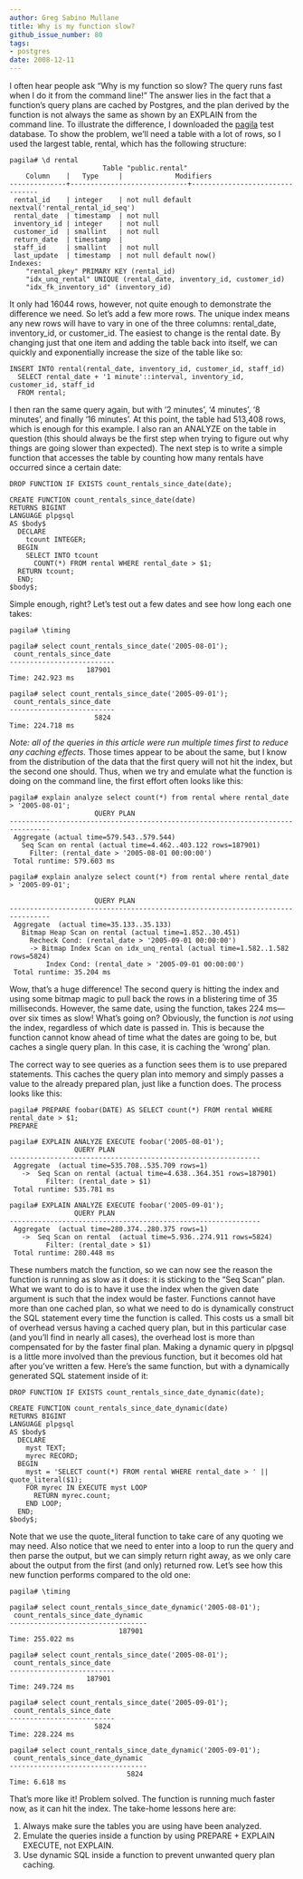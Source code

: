 ```yaml
---
author: Greg Sabino Mullane
title: Why is my function slow?
github_issue_number: 80
tags:
- postgres
date: 2008-12-11
---
```


I often hear people ask “Why is my function so slow? The query runs fast when I do it from the command line!” The answer lies in the fact that a function’s query plans are cached by Postgres, and the plan derived by the function is not always the same as shown by an EXPLAIN from the command line. To illustrate the difference, I downloaded the [pagila](http://pgfoundry.org/frs/?group_id=1000150&release_id=998) test database. To show the problem, we’ll need a table with a lot of rows, so I used the largest table, rental, which has the following structure:

```
pagila# \d rental
                       Table "public.rental"
    Column    |   Type     |             Modifiers
--------------+-----------------------------+--------------------------------
 rental_id    | integer    | not null default nextval('rental_rental_id_seq')
 rental_date  | timestamp  | not null
 inventory_id | integer    | not null
 customer_id  | smallint   | not null
 return_date  | timestamp  |
 staff_id     | smallint   | not null
 last_update  | timestamp  | not null default now()
Indexes:
    "rental_pkey" PRIMARY KEY (rental_id)
    "idx_unq_rental" UNIQUE (rental_date, inventory_id, customer_id)
    "idx_fk_inventory_id" (inventory_id)
```

It only had 16044 rows, however, not quite enough to demonstrate the difference we need. So let’s add a few more rows. The unique index means any new rows will have to vary in one of the three columns: rental_date, inventory_id, or customer_id. The easiest to change is the rental date. By changing just that one item and adding the table back into itself, we can quickly and exponentially increase the size of the table like so:

```
INSERT INTO rental(rental_date, inventory_id, customer_id, staff_id)
  SELECT rental_date + '1 minute'::interval, inventory_id, customer_id, staff_id
  FROM rental;
```

I then ran the same query again, but with ‘2 minutes’, ‘4 minutes’, ‘8 minutes’, and finally ‘16 minutes’. At this point, the table had 513,408 rows, which is enough for this example. I also ran an ANALYZE on the table in question (this should always be the first step when trying to figure out why things are going slower than expected). The next step is to write a simple function that accesses the table by counting how many rentals have occurred since a certain date:

```
DROP FUNCTION IF EXISTS count_rentals_since_date(date);

CREATE FUNCTION count_rentals_since_date(date)
RETURNS BIGINT
LANGUAGE plpgsql
AS $body$
  DECLARE
    tcount INTEGER;
  BEGIN
    SELECT INTO tcount
      COUNT(*) FROM rental WHERE rental_date > $1;
  RETURN tcount;
  END;
$body$;
```

Simple enough, right? Let’s test out a few dates and see how long each one takes:

```
pagila# \timing

pagila# select count_rentals_since_date('2005-08-01');
 count_rentals_since_date
--------------------------
                   187901
Time: 242.923 ms

pagila# select count_rentals_since_date('2005-09-01');
 count_rentals_since_date
--------------------------
                     5824
Time: 224.718 ms
```

*Note: all of the queries in this article were run multiple times first to reduce any caching effects.* Those times appear to be about the same, but I know from the distribution of the data that the first query will not hit the index, but the second one should. Thus, when we try and emulate what the function is doing on the command line, the first effort often looks like this:

```
pagila# explain analyze select count(*) from rental where rental_date > '2005-08-01';
                     QUERY PLAN
--------------------------------------------------------------------------------
 Aggregate (actual time=579.543..579.544)
   Seq Scan on rental (actual time=4.462..403.122 rows=187901)
     Filter: (rental_date > '2005-08-01 00:00:00')
 Total runtime: 579.603 ms

pagila# explain analyze select count(*) from rental where rental_date > '2005-09-01';

                     QUERY PLAN
--------------------------------------------------------------------------------
 Aggregate  (actual time=35.133..35.133)
   Bitmap Heap Scan on rental (actual time=1.852..30.451)
     Recheck Cond: (rental_date > '2005-09-01 00:00:00')
     -> Bitmap Index Scan on idx_unq_rental (actual time=1.582..1.582 rows=5824)
         Index Cond: (rental_date > '2005-09-01 00:00:00')
 Total runtime: 35.204 ms

```

Wow, that’s a huge difference! The second query is hitting the index and using some bitmap magic to pull back the rows in a blistering time of 35 milliseconds. However, the same date, using the function, takes 224 ms—​over six times as slow! What’s going on? Obviously, the function is *not* using the index, regardless of which date is passed in. This is because the function cannot know ahead of time what the dates are going to be, but caches a single query plan. In this case, it is caching the ‘wrong’ plan.

The correct way to see queries as a function sees them is to use prepared statements. This caches the query plan into memory and simply passes a value to the already prepared plan, just like a function does. The process looks like this:

```
pagila# PREPARE foobar(DATE) AS SELECT count(*) FROM rental WHERE rental_date > $1;
PREPARE

pagila# EXPLAIN ANALYZE EXECUTE foobar('2005-08-01');
                QUERY PLAN
--------------------------------------------------------------
 Aggregate  (actual time=535.708..535.709 rows=1)
   ->  Seq Scan on rental (actual time=4.638..364.351 rows=187901)
         Filter: (rental_date > $1)
 Total runtime: 535.781 ms

pagila# EXPLAIN ANALYZE EXECUTE foobar('2005-09-01');
                QUERY PLAN
--------------------------------------------------------------
 Aggregate  (actual time=280.374..280.375 rows=1)
   ->  Seq Scan on rental  (actual time=5.936..274.911 rows=5824)
         Filter: (rental_date > $1)
 Total runtime: 280.448 ms
```

These numbers match the function, so we can now see the reason the function is running as slow as it does: it is sticking to the “Seq Scan” plan. What we want to do is to have it use the index when the given date argument is such that the index would be faster. Functions cannot have more than one cached plan, so what we need to do is dynamically construct the SQL statement every time the function is called. This costs us a small bit of overhead versus having a cached query plan, but in this particular case (and you’ll find in nearly all cases), the overhead lost is more than compensated for by the faster final plan. Making a dynamic query in plpgsql is a little more involved than the previous function, but it becomes old hat after you’ve written a few. Here’s the same function, but with a dynamically generated SQL statement inside of it:

```
DROP FUNCTION IF EXISTS count_rentals_since_date_dynamic(date);

CREATE FUNCTION count_rentals_since_date_dynamic(date)
RETURNS BIGINT
LANGUAGE plpgsql
AS $body$
  DECLARE
    myst TEXT;
    myrec RECORD;
  BEGIN
    myst = 'SELECT count(*) FROM rental WHERE rental_date > ' || quote_literal($1);
    FOR myrec IN EXECUTE myst LOOP
      RETURN myrec.count;
    END LOOP;
  END;
$body$;
```

Note that we use the quote_literal function to take care of any quoting we may need. Also notice that we need to enter into a loop to run the query and then parse the output, but we can simply return right away, as we only care about the output from the first (and only) returned row. Let’s see how this new function performs compared to the old one:

```
pagila# \timing

pagila# select count_rentals_since_date_dynamic('2005-08-01');
 count_rentals_since_date_dynamic
----------------------------------
                           187901
Time: 255.022 ms

pagila# select count_rentals_since_date('2005-08-01');
 count_rentals_since_date
--------------------------
                   187901
Time: 249.724 ms

pagila# select count_rentals_since_date('2005-09-01');
 count_rentals_since_date
--------------------------
                     5824
Time: 228.224 ms

pagila# select count_rentals_since_date_dynamic('2005-09-01');
 count_rentals_since_date_dynamic
----------------------------------
                             5824
Time: 6.618 ms
```

That’s more like it! Problem solved. The function is running much faster now, as it can hit the index. The take-home lessons here are:

1. Always make sure the tables you are using have been analyzed.
1. Emulate the queries inside a function by using PREPARE + EXPLAIN EXECUTE, not EXPLAIN.
1. Use dynamic SQL inside a function to prevent unwanted query plan caching.
